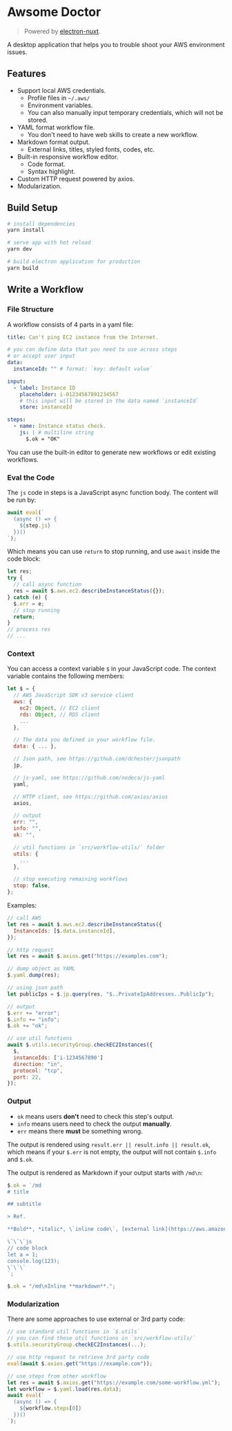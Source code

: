 # Awsome Doctor

> Powered by [electron-nuxt](https://github.com/michalzaq12/electron-nuxt).

A desktop application that helps you to trouble shoot your AWS environment issues.

## Features

- Support local AWS credentials.
  - Profile files in `~/.aws/`
  - Environment variables.
  - You can also manually input temporary credentials, which will not be stored.
- YAML format workflow file.
  - You don't need to have web skills to create a new workflow.
- Markdown format output.
  - External links, titles, styled fonts, codes, etc.
- Built-in responsive workflow editor.
  - Code format.
  - Syntax highlight.
- Custom HTTP request powered by axios.
- Modularization.

## Build Setup

```bash
# install dependencies
yarn install

# serve app with hot reload
yarn dev

# build electron application for production
yarn build
```

## Write a Workflow

### File Structure

A workflow consists of 4 parts in a yaml file:

```yaml
title: Can't ping EC2 instance from the Internet.

# you can define data that you need to use across steps
# or accept user input
data:
  instanceId: "" # format: `key: default value`

input:
  - label: Instance ID
    placeholder: i-01234567891234567
    # this input will be stored in the data named `instanceId`
    store: instanceId

steps:
  - name: Instance status check.
    js: | # multiline string
      $.ok = "OK"
```

You can use the built-in editor to generate new workflows or edit existing workflows.

### Eval the Code

The `js` code in steps is a JavaScript async function body. The content will be run by:

```js
await eval(`
  (async () => {
    ${step.js}
  })()
`);
```

Which means you can use `return` to stop running, and use `await` inside the code block:

```js
let res;
try {
  // call async function
  res = await $.aws.ec2.describeInstanceStatus({});
} catch (e) {
  $.err = e;
  // stop running
  return;
}
// process res
// ...
```

### Context

You can access a context variable `$` in your JavaScript code. The context variable contains the following members:

```js
let $ = {
  // AWS JavaScript SDK v3 service client
  aws: {
    ec2: Object, // EC2 client
    rds: Object, // RDS client
    ...
  },

  // The data you defined in your workflow file.
  data: { ... },

  // Json path, see https://github.com/dchester/jsonpath
  jp,

  // js-yaml, see https://github.com/nodeca/js-yaml
  yaml,

  // HTTP client, see https://github.com/axios/axios
  axios,

  // output
  err: "",
  info: "",
  ok: "",

  // util functions in `src/workflow-utils/` folder
  utils: {
    ...
  },

  // stop executing remaining workflows
  stop: false,
};
```

Examples:

```js
// call AWS
let res = await $.aws.ec2.describeInstanceStatus({
  InstanceIds: [$.data.instanceId],
});

// http request
let res = await $.axios.get("https://examples.com");

// dump object as YAML
$.yaml.dump(res);

// using json path
let publicIps = $.jp.query(res, "$..PrivateIpAddresses..PublicIp");

// output
$.err += "error";
$.info += "info";
$.ok += "ok";

// use util functions
await $.utils.securityGroup.checkEC2Instances({
  $,
  instanceIds: ['i-1234567890']
  direction: "in",
  protocol: "tcp",
  port: 22,
});
```

### Output

- `ok` means users **don't** need to check this step's output.
- `info` means users need to check the output **manually**.
- `err` means there **must** be something wrong.

The output is rendered using `result.err || result.info || result.ok`, which means if your `$.err` is not empty, the output will not contain `$.info` and `$.ok`.

The output is rendered as Markdown if your output starts with `/md\n`:

```js
$.ok = `/md
# title

## subtitle

> Ref.

**Bold**, *italic*, \`inline code\`, [external link](https://aws.amazon.com).

\`\`\`js
// code block
let a = 1;
console.log(123);
\`\`\`
`;

$.ok = "/md\nInline **markdown**.";
```

### Modularization

There are some approaches to use external or 3rd party code:

```js
// use standard util functions in `$.utils`
// you can find those util functions in `src/workflow-utils/`
$.utils.securityGroup.checkEC2Instances(...);

// use http request to retrieve 3rd party code
eval(await $.axios.get("https://example.com"));

// use steps from other workflow
let res = await $.axios.get("https://example.com/some-workflow.yml");
let workflow = $.yaml.load(res.data);
await eval(`
  (async () => {
    ${workflow.steps[0]}
  })()
`);
```
